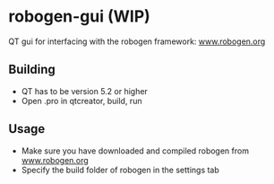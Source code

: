 # robogen-gui (WIP)
QT gui for interfacing with the robogen framework: www.robogen.org

## Building
- QT has to be version 5.2 or higher
- Open .pro in qtcreator, build, run

## Usage
- Make sure you have downloaded and compiled robogen from www.robogen.org
- Specify the build folder of robogen in the settings tab
